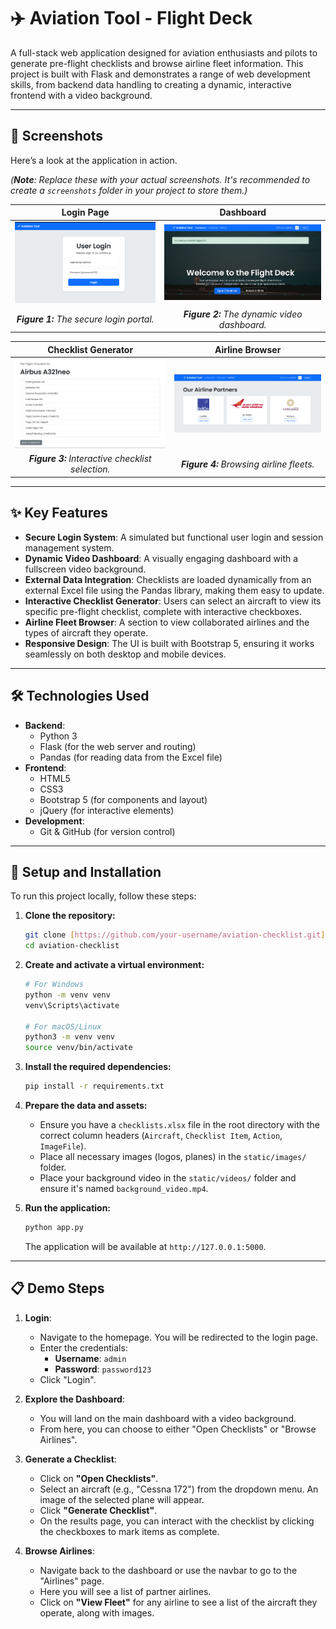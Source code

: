 # ✈️ Aviation Tool - Flight Deck

A full-stack web application designed for aviation enthusiasts and pilots to generate pre-flight checklists and browse airline fleet information. This project is built with Flask and demonstrates a range of web development skills, from backend data handling to creating a dynamic, interactive frontend with a video background.

***

## 📸 Screenshots

Here’s a look at the application in action.

*(**Note**: Replace these with your actual screenshots. It's recommended to create a `screenshots` folder in your project to store them.)*

| Login Page | Dashboard |
| :---: | :---: |
| ![Alt text](./Screenshots\userlogin.png) | ![Alt text](./Screenshots\dashboard.png) |
| **_Figure 1:_** _The secure login portal._ | **_Figure 2:_** _The dynamic video dashboard._ |

| Checklist Generator | Airline Browser |
| :---: | :---: |
| ![Alt text](./Screenshots\cheecklist.png)  | ![Alt text](./Screenshots\Airline_partner.png)  |
| **_Figure 3:_** _Interactive checklist selection._ | **_Figure 4:_** _Browsing airline fleets._ |


***

## ✨ Key Features

* **Secure Login System**: A simulated but functional user login and session management system.
* **Dynamic Video Dashboard**: A visually engaging dashboard with a fullscreen video background.
* **External Data Integration**: Checklists are loaded dynamically from an external Excel file using the Pandas library, making them easy to update.
* **Interactive Checklist Generator**: Users can select an aircraft to view its specific pre-flight checklist, complete with interactive checkboxes.
* **Airline Fleet Browser**: A section to view collaborated airlines and the types of aircraft they operate.
* **Responsive Design**: The UI is built with Bootstrap 5, ensuring it works seamlessly on both desktop and mobile devices.

***

## 🛠️ Technologies Used

* **Backend**:
    * Python 3
    * Flask (for the web server and routing)
    * Pandas (for reading data from the Excel file)
* **Frontend**:
    * HTML5
    * CSS3
    * Bootstrap 5 (for components and layout)
    * jQuery (for interactive elements)
* **Development**:
    * Git & GitHub (for version control)

***

## 🚀 Setup and Installation

To run this project locally, follow these steps:

1.  **Clone the repository:**
    ```bash
    git clone [https://github.com/your-username/aviation-checklist.git](https://github.com/your-username/aviation-checklist.git)
    cd aviation-checklist
    ```

2.  **Create and activate a virtual environment:**
    ```bash
    # For Windows
    python -m venv venv
    venv\Scripts\activate

    # For macOS/Linux
    python3 -m venv venv
    source venv/bin/activate
    ```

3.  **Install the required dependencies:**
    ```bash
    pip install -r requirements.txt
    ```

4.  **Prepare the data and assets:**
    * Ensure you have a `checklists.xlsx` file in the root directory with the correct column headers (`Aircraft`, `Checklist Item`, `Action`, `ImageFile`).
    * Place all necessary images (logos, planes) in the `static/images/` folder.
    * Place your background video in the `static/videos/` folder and ensure it's named `background_video.mp4`.

5.  **Run the application:**
    ```bash
    python app.py
    ```
    The application will be available at `http://127.0.0.1:5000`.

***

## 📋 Demo Steps

1.  **Login**:
    * Navigate to the homepage. You will be redirected to the login page.
    * Enter the credentials:
        * **Username**: `admin`
        * **Password**: `password123`
    * Click "Login".

2.  **Explore the Dashboard**:
    * You will land on the main dashboard with a video background.
    * From here, you can choose to either "Open Checklists" or "Browse Airlines".

3.  **Generate a Checklist**:
    * Click on **"Open Checklists"**.
    * Select an aircraft (e.g., "Cessna 172") from the dropdown menu. An image of the selected plane will appear.
    * Click **"Generate Checklist"**.
    * On the results page, you can interact with the checklist by clicking the checkboxes to mark items as complete.

4.  **Browse Airlines**:
    * Navigate back to the dashboard or use the navbar to go to the "Airlines" page.
    * Here you will see a list of partner airlines.
    * Click on **"View Fleet"** for any airline to see a list of the aircraft they operate, along with images.

